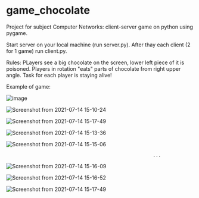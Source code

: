 # game_chocolate
Project for subject Computer Networks: client-server game on python using pygame.

Start server on your local machine (run server.py). After thay each client (2 for 1 game) run client.py.

Rules:
PLayers see a big chocolate on the screen, lower left piece of it is poisoned. Players in rotation "eats" parts of chocolate from right upper angle. Task for each player is staying alive!

Example of game:

![image](https://user-images.githubusercontent.com/49211921/125620117-88ef5d25-8ae2-499e-827e-1a4eb1ec76a4.png)

![Screenshot from 2021-07-14 15-10-24](https://user-images.githubusercontent.com/49211921/125620168-de76b6fe-6275-4ea3-911a-700d62bc9ce1.png)

![Screenshot from 2021-07-14 15-17-49](https://user-images.githubusercontent.com/49211921/125620948-c7e93c50-ac7f-46db-a929-126877197eec.png)

![Screenshot from 2021-07-14 15-13-36](https://user-images.githubusercontent.com/49211921/125620389-12f651a5-be5d-414c-9964-f902f1461d4c.png)

![Screenshot from 2021-07-14 15-15-06](https://user-images.githubusercontent.com/49211921/125620504-5b55f6ec-60f7-47fb-a123-625ef1e879f8.png)

                                                           ...

![Screenshot from 2021-07-14 15-16-09](https://user-images.githubusercontent.com/49211921/125620638-847ef00d-ac0a-43d1-9e77-24cb4763708f.png)

![Screenshot from 2021-07-14 15-16-52](https://user-images.githubusercontent.com/49211921/125620758-42958eae-37ae-47d5-8f71-681b1e9737e6.png)

![Screenshot from 2021-07-14 15-17-49](https://user-images.githubusercontent.com/49211921/125620948-c7e93c50-ac7f-46db-a929-126877197eec.png)
